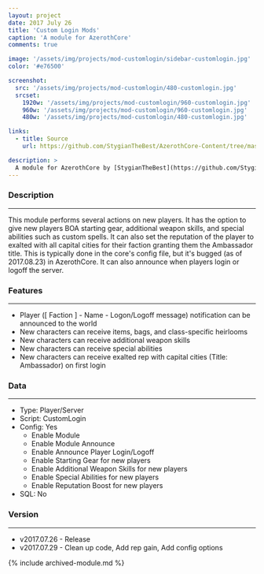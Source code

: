 ```yaml
---
layout: project
date: 2017 July 26
title: 'Custom Login Mods'
caption: 'A module for AzerothCore'
comments: true

image: '/assets/img/projects/mod-customlogin/sidebar-customlogin.jpg'
color: '#e76500'

screenshot:
  src: '/assets/img/projects/mod-customlogin/480-customlogin.jpg'
  srcset:
    1920w: '/assets/img/projects/mod-customlogin/960-customlogin.jpg'
    960w: '/assets/img/projects/mod-customlogin/960-customlogin.jpg'
    480w: '/assets/img/projects/mod-customlogin/480-customlogin.jpg'

links:
  - title: Source
    url: https://github.com/StygianTheBest/AzerothCore-Content/tree/master/Modules/mod-customlogin

description: >
  A module for AzerothCore by [StygianTheBest](https://github.com/StygianTheBest/AzerothCore-Content/tree/master/Modules){:target="_blank"}.
---
```



### Description ###
------------------------------------------------------------------------------------------------------------------
This module performs several actions on new players. It has the option to give new players BOA starting gear,
additional weapon skills, and special abilities such as custom spells. It can also set the reputation of the player
to exalted with all capital cities for their faction granting them the Ambassador title. This is typically done in
the core's config file, but it's bugged (as of 2017.08.23) in AzerothCore. It can also announce when players login 
or logoff the server.


### Features ###
------------------------------------------------------------------------------------------------------------------
- Player ([ Faction ] - Name - Logon/Logoff message) notification can be announced to the world
- New characters can receive items, bags, and class-specific heirlooms
- New characters can receive additional weapon skills
- New characters can receive special abilities
- New characters can receive exalted rep with capital cities (Title: Ambassador) on first login


### Data ###
------------------------------------------------------------------------------------------------------------------
- Type: Player/Server
- Script: CustomLogin
- Config: Yes
    - Enable Module
    - Enable Module Announce
    - Enable Announce Player Login/Logoff
    - Enable Starting Gear for new players
    - Enable Additional Weapon Skills for new players
    - Enable Special Abilities for new players
    - Enable Reputation Boost for new players
- SQL: No


### Version ###
------------------------------------------------------------------------------------------------------------------
- v2017.07.26 - Release
- v2017.07.29 - Clean up code, Add rep gain, Add config options

{% include archived-module.md %}